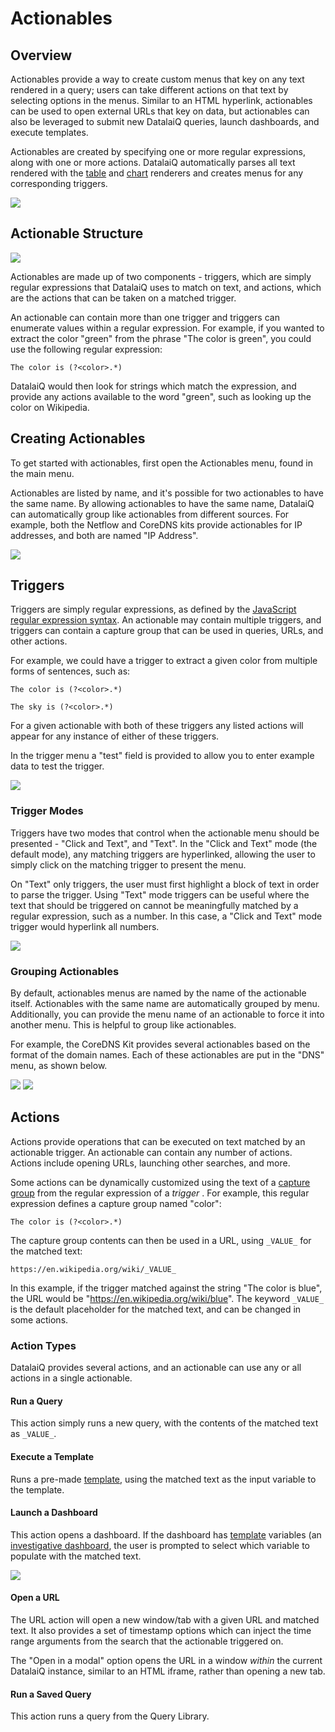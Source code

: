 # Actionables

## Overview

Actionables provide a way to create custom menus that key on any text rendered in a query; users can take different actions on that text by selecting options in the menus. Similar to an HTML hyperlink, actionables can be used to open external URLs that key on data, but actionables can also be leveraged to submit new DatalaiQ queries, launch dashboards, and execute templates.

Actionables are created by specifying one or more regular expressions, along with one or more actions. DatalaiQ automatically parses all text rendered with the [table](#!/search/table/table.md) and [chart](#!/search/chart/chart.md) renderers and creates menus for any corresponding triggers.

![](actionables-overview.png)

## Actionable Structure

![](actionables-architecture.png)

Actionables are made up of two components - triggers, which are simply regular expressions that DatalaiQ uses to match on text, and actions, which are the actions that can be taken on a matched trigger.

An actionable can contain more than one trigger and triggers can enumerate values within a regular expression. For example, if you wanted to extract the color "green" from the phrase "The color is green", you could use the following regular expression:

```The color is (?<color>.*)```

DatalaiQ would then look for strings which match the expression, and provide any actions available to the word "green", such as looking up the color on Wikipedia.

## Creating Actionables

To get started with actionables, first open the Actionables menu, found in the main menu.

Actionables are listed by name, and it's possible for two actionables to have the same name. By allowing actionables to have the same name, DatalaiQ can automatically group like actionables from different sources. For example, both the Netflow and CoreDNS kits provide actionables for IP addresses, and both are named "IP Address". 

![](actionables-menu.png)

## Triggers

Triggers are simply regular expressions, as defined by the [JavaScript regular expression syntax](https://developer.mozilla.org/en-US/docs/Web/JavaScript/Guide/Regular_Expressions). An actionable may contain multiple triggers, and triggers can contain a capture group that can be used in queries, URLs, and other actions. 

For example, we could have a trigger to extract a given color from multiple forms of sentences, such as:

```The color is (?<color>.*)```

```The sky is (?<color>.*)```

For a given actionable with both of these triggers any listed actions will appear for any instance of either of these triggers.

In the trigger menu a "test" field is provided to allow you to enter example data to test the trigger.

![](actionables-trigger.png)

### Trigger Modes

Triggers have two modes that control when the actionable menu should be presented - "Click and Text", and "Text". In the "Click and Text" mode (the default mode), any matching triggers are hyperlinked, allowing the user to simply click on the matching trigger to present the menu. 

On "Text" only triggers, the user must first highlight a block of text in order to parse the trigger. Using "Text" mode triggers can be useful where the text that should be triggered on cannot be meaningfully matched by a regular expression, such as a number. In this case, a "Click and Text" mode trigger would hyperlink all numbers.

![](actionables-trigger2.png)

### Grouping Actionables

By default, actionables menus are named by the name of the actionable itself. Actionables with the same name are automatically grouped by menu. Additionally, you can provide the menu name of an actionable to force it into another menu. This is helpful to group like actionables.

For example, the CoreDNS Kit provides several actionables based on the format of the domain names. Each of these actionables are put in the "DNS" menu, as shown below.

![](actionables-grouping.png)
![](actionables-grouping2.png)

## Actions

Actions provide operations that can be executed on text matched by an actionable trigger. An actionable can contain any number of actions. Actions include opening URLs, launching other searches, and more.

Some actions can be dynamically customized using the text of a [capture group](https://www.regular-expressions.info/refcapture.html) from the regular expression of a *trigger* . For example, this regular expression defines a capture group named "color":

```The color is (?<color>.*)```

The capture group contents can then be used in a URL, using `_VALUE_` for the matched text:

```https://en.wikipedia.org/wiki/_VALUE_```

In this example, if the trigger matched against the string "The color is blue", the URL would be "https://en.wikipedia.org/wiki/blue". The keyword `_VALUE_` is the default placeholder for the matched text, and can be changed in some actions.

### Action Types

DatalaiQ provides several actions, and an actionable can use any or all actions in a single actionable. 

#### Run a Query

This action simply runs a new query, with the contents of the matched text as `_VALUE_`.

#### Execute a Template

Runs a pre-made [template](/gui/templates/templates.md), using the matched text as the input variable to the template. 

#### Launch a Dashboard

This action opens a dashboard. If the dashboard has [template](/gui/templates/templates.md) variables (an [investigative dashboard](/gui/dashboards/dashboards.md), the user is prompted to select which variable to populate with the matched text.

![](actionables-dashboard.png)

#### Open a URL

The URL action will open a new window/tab with a given URL and matched text. It also provides a set of timestamp options which can inject the time range arguments from the search that the actionable triggered on. 

The "Open in a modal" option opens the URL in a window *within* the current DatalaiQ instance, similar to an HTML iframe, rather than opening a new tab.

#### Run a Saved Query

This action runs a query from the Query Library.


